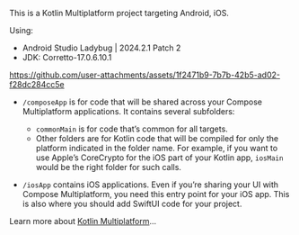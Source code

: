 This is a Kotlin Multiplatform project targeting Android, iOS.

Using:
- Android Studio Ladybug | 2024.2.1 Patch 2
- JDK: Corretto-17.0.6.10.1

https://github.com/user-attachments/assets/1f2471b9-7b7b-42b5-ad02-f28dc284cc5e




* `/composeApp` is for code that will be shared across your Compose Multiplatform applications.
  It contains several subfolders:
  - `commonMain` is for code that’s common for all targets.
  - Other folders are for Kotlin code that will be compiled for only the platform indicated in the folder name.
    For example, if you want to use Apple’s CoreCrypto for the iOS part of your Kotlin app,
    `iosMain` would be the right folder for such calls.

* `/iosApp` contains iOS applications. Even if you’re sharing your UI with Compose Multiplatform, 
  you need this entry point for your iOS app. This is also where you should add SwiftUI code for your project.


Learn more about [Kotlin Multiplatform](https://www.jetbrains.com/help/kotlin-multiplatform-dev/get-started.html)…
